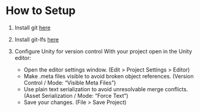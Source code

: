# How to Setup
1. Install git [here](https://git-scm.com/book/en/v2/Getting-Started-Installing-Git)
2. Install git-lfs [here](https://git-lfs.github.com/)
3. Configure Unity for version control
   With your project open in the Unity editor:

   - Open the editor settings window. (Edit > Project Settings > Editor)
   - Make .meta files visible to avoid broken object references. (Version Control / Mode: “Visible Meta Files”)
   - Use plain text serialization to avoid unresolvable merge conflicts. (Asset Serialization / Mode: “Force Text”)
   - Save your changes. (File > Save Project)

